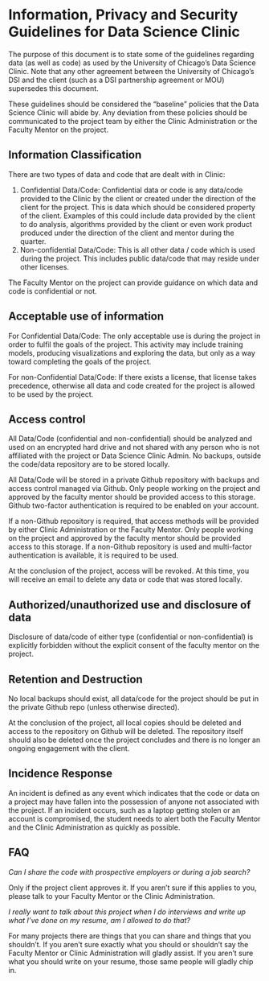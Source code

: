 # Information, Privacy and Security Guidelines for Data Science Clinic

The purpose of this document is to state some of the guidelines regarding data (as well as code) as used by the University of Chicago’s Data Science Clinic. Note that any other agreement between the University of Chicago’s DSI and the client (such as a DSI partnership agreement or MOU) supersedes this document.

These guidelines should be considered the “baseline” policies that the Data Science Clinic will abide by. Any deviation from these policies should be communicated to the project team by either the Clinic Administration or the Faculty Mentor on the project.

## Information Classification

There are two types of data and code that are dealt with in Clinic:

1. Confidential Data/Code: Confidential data or code is any data/code provided to the Clinic by the client or created under the direction of the client for the project. This is data which should be considered property of the client. Examples of this could include data provided by the client to do analysis, algorithms provided by the client or even work product produced under the direction of the client and mentor during the quarter.
2. Non-confidential Data/Code: This is all other data / code which is used during the project. This includes public data/code that may reside under other licenses.

The Faculty Mentor on the project can provide guidance on which data and code is confidential or not.

## Acceptable use of information

For Confidential Data/Code: The only acceptable use is during the project in order to fulfil the goals of the project. This activity may include training models, producing visualizations and exploring the data, but only as a way toward completing the goals of the project.

For non-Confidential Data/Code: If there exists a license, that license takes precedence, otherwise all data and code created for the project is allowed to be used by the project.

## Access control

All Data/Code (confidential and non-confidential) should be analyzed and used on an encrypted hard drive and not shared with any person who is not affiliated with the project or Data Science Clinic Admin. No backups, outside the code/data repository are to be stored locally.

All Data/Code will be stored in a private Github repository with backups and access control managed via Github. Only people working on the project and approved by the faculty mentor should be provided access to this storage. Github two-factor authentication is required to be enabled on your account.

If a non-Github repository is required, that access methods will be provided by either Clinic Administration or the Faculty Mentor. Only people working on the project and approved by the faculty mentor should be provided access to this storage. If a non-Github repository is used and multi-factor authentication is available, it is required to be used.

At the conclusion of the project, access will be revoked. At this time, you will receive an email to delete any data or code that was stored locally.

## Authorized/unauthorized use and disclosure of data

Disclosure of data/code of either type (confidential or non-confidential) is explicitly forbidden without the explicit consent of the faculty mentor on the project.

## Retention and Destruction

No local backups should exist, all data/code for the project should be put in the private Github repo (unless otherwise directed).

At the conclusion of the project, all local copies should be deleted and access to the repository on Github will be deleted. The repository itself should also be deleted once the project concludes and there is no longer an ongoing engagement with the client.

## Incidence Response

An incident is defined as any event which indicates that the code or data on a project may have fallen into the possession of anyone not associated with the project.  If an incident occurs, such as a laptop getting stolen or an account is compromised, the student needs to alert both the Faculty Mentor and the Clinic Administration as quickly as possible.

## FAQ

_Can I share the code with prospective employers or during a job search?_

Only if the project client approves it. If you aren’t sure if this applies to you, please talk to your Faculty Mentor or the Clinic Administration.

_I really want to talk about this project when I do interviews and write up what I’ve done on my resume, am I allowed to do that?_

For many projects there are things that you can share and things that you shouldn’t. If you aren’t sure exactly what you should or shouldn’t say the Faculty Mentor or Clinic Administration will gladly assist. If you aren’t sure what you should write on your resume, those same people will gladly chip in.